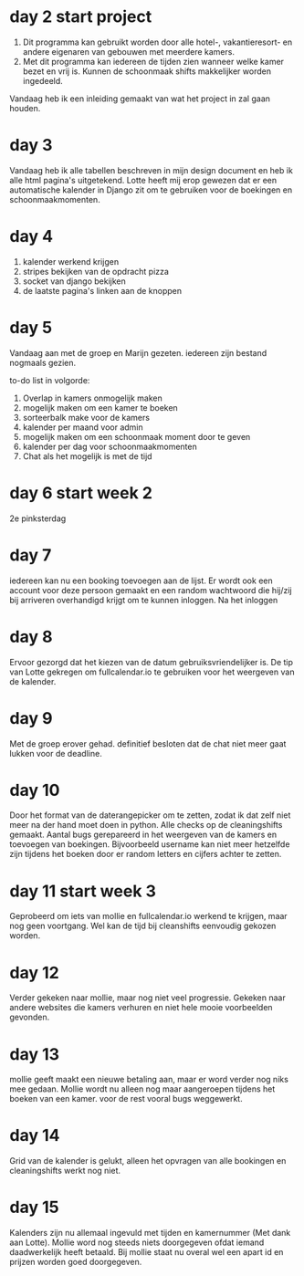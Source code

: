 # day 2 start project
1. Dit programma kan gebruikt worden door alle hotel-, vakantieresort- en andere eigenaren van gebouwen met meerdere kamers.
2. Met dit programma kan iedereen de tijden zien wanneer welke kamer bezet en vrij is. Kunnen de schoonmaak shifts makkelijker worden ingedeeld. 

Vandaag heb ik een inleiding gemaakt van wat het project in zal gaan houden.

# day 3

Vandaag heb ik alle tabellen beschreven in mijn design document en heb ik alle html pagina's uitgetekend. Lotte heeft mij erop gewezen dat er een automatische kalender in Django zit om te gebruiken voor de boekingen en schoonmaakmomenten. 

# day 4

1. kalender werkend krijgen
2. stripes bekijken van de opdracht pizza
3. socket van django bekijken
4. de laatste pagina's linken aan de knoppen

# day 5

Vandaag aan met de groep en Marijn gezeten. iedereen zijn bestand nogmaals gezien. 

to-do list in volgorde:

1. Overlap in kamers onmogelijk maken
2. mogelijk maken om een kamer te boeken
3. sorteerbalk make voor de kamers
3. kalender per maand voor admin
4. mogelijk maken om een schoonmaak moment door te geven
5. kalender per dag voor schoonmaakmomenten
6. Chat als het mogelijk is met de tijd

# day 6 start week 2
2e pinksterdag

# day 7

iedereen kan nu een booking toevoegen aan de lijst. Er wordt ook een account voor deze persoon gemaakt en een random wachtwoord die hij/zij bij arriveren overhandigd krijgt om te kunnen inloggen. Na het inloggen 

# day 8

Ervoor gezorgd dat het kiezen van de datum gebruiksvriendelijker is. De tip van Lotte gekregen om fullcalendar.io te gebruiken voor het weergeven van de kalender. 

# day 9

Met de groep erover gehad. definitief besloten dat de chat niet meer gaat lukken voor de deadline.

# day 10 

Door het format van de daterangepicker om te zetten, zodat ik dat zelf niet meer na der hand moet doen in python. Alle checks op de cleaningshifts gemaakt. Aantal bugs gerepareerd in het weergeven van de kamers en toevoegen van boekingen. Bijvoorbeeld username kan niet meer hetzelfde zijn tijdens het boeken door er random letters en cijfers achter te zetten.

# day 11 start week 3

Geprobeerd om iets van mollie en fullcalendar.io werkend te krijgen, maar nog geen voortgang. Wel kan de tijd bij cleanshifts eenvoudig gekozen worden.

# day 12

Verder gekeken naar mollie, maar nog niet veel progressie. Gekeken naar andere websites die kamers verhuren en niet hele mooie voorbeelden gevonden.

# day 13

mollie geeft maakt een nieuwe betaling aan, maar er word verder nog niks mee gedaan. Mollie wordt nu alleen nog maar aangeroepen tijdens het boeken van een kamer. voor de rest vooral bugs weggewerkt.

# day 14

Grid van de kalender is gelukt, alleen het opvragen van alle bookingen en cleaningshifts werkt nog niet.

# day 15

Kalenders zijn nu allemaal ingevuld met tijden en kamernummer (Met dank aan Lotte). Mollie word nog steeds niets doorgegeven ofdat iemand daadwerkelijk heeft betaald. Bij mollie staat nu overal wel een apart id en prijzen worden goed doorgegeven.